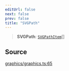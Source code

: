 ```yaml
---
editUrl: false
next: false
prev: false
title: "SVGPath"
---
```


> **SVGPath**: [`SVGPathItem`](/api-core/type-aliases/svgpathitem/)[]

## Source

[graphics/graphics.ts:65](https://github.com/dgmjs/dgmjs/blob/main/packages/core/src/graphics/graphics.ts#L65)
